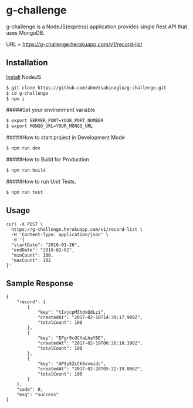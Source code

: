 # g-challenge

g-challenge is a NodeJS(express) application provides single Rest API that uses MongoDB.

URL = https://g-challenge.herokuapp.com/v1/record-list

## Installation

[Install](https://nodejs.org/en/) NodeJS


```bash
$ git clone https://github.com/ahmetsahinoglu/g-challenge.git
$ cd g-challenge
$ npm i
```

#####Set your environment variable

```bash
$ export SERVER_PORT=YOUR_PORT_NUMBER
$ export MONGO_URL=YOUR_MONGO_URL
```

#####How to start project in Development Mode

```bash
$ npm run dev
```


#####How to Build for Production

```bash
$ npm run build
```


#####How to run Unit Tests.

```bash
$ npm run test
```

## Usage

```
curl -X POST \
  https://g-challenge.herokuapp.com/v1/record-list \
  -H 'Content-Type: application/json' \
  -d '{ 
  "startDate": "2016-01-26", 
  "endDate": "2018-02-02", 
  "minCount": 100, 
  "maxCount": 102 
}'
```

## Sample Response
```
{
    "record": [
        {
            "key": "tIxjcpM3tdxQdLzi",
            "createdAt": "2017-02-18T14:39:17.909Z",
            "totalCount": 100
        },
        {
            "key": "EPgr9cOCYaLhaY8E",
            "createdAt": "2017-02-19T06:28:18.390Z",
            "totalCount": 100
        },
        {
            "key": "APSy5ZcCkSxvmidc",
            "createdAt": "2017-02-20T05:22:19.806Z",
            "totalCount": 100
        }
    ],
    "code": 0,
    "msg": "success"
}
```
